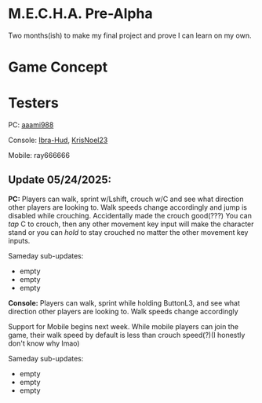# M.E.C.H.A. Pre-Alpha
Two months(ish) to make my final project and prove I can learn on my own.

# Game Concept

# Testers
PC: [aaami988](https://github.com/aaami988)

Console: [Ibra-Hud](https://github.com/Ibra-Hud), [KrisNoel23](https://github.com/KrisNoel23)

Mobile: ray666666

## Update 05/24/2025:
**PC:**
Players can walk, sprint w/Lshift, crouch w/C and see what direction other players are looking to. Walk speeds change accordingly and jump is disabled while crouching. Accidentally made the crouch good(???) You can _tap_ C to crouch, then any other movement key input will make the character stand or you can *hold* to stay crouched no matter the other movement key inputs.

Sameday sub-updates:
- empty
- empty
- empty

**Console:**
Players can walk, sprint while holding ButtonL3, and see what direction other players are looking to. Walk speeds change accordingly

Support for Mobile begins next week. While mobile players can join the game, their walk speed by default is less than crouch speed(?)(I honestly don't know why lmao)

Sameday sub-updates:
- empty
- empty
- empty
